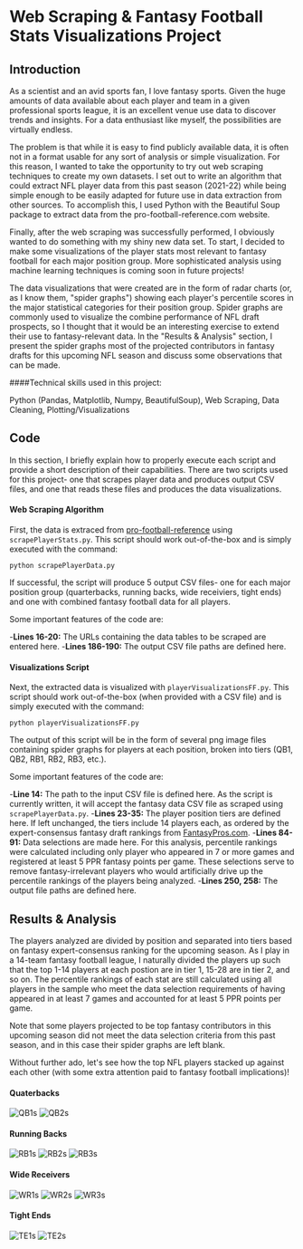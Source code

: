 # Web Scraping & Fantasy Football Stats Visualizations Project

## Introduction

As a scientist and an avid sports fan, I love fantasy sports. Given the huge amounts of data available about each player and team in a given professional sports league, it is an excellent venue use data to discover trends and insights. For a data enthusiast like myself, the possibilities are virtually endless. 

The problem is that while it is easy to find publicly available data, it is often not in a format usable for any sort of analysis or simple visualization. For this reason, I wanted to take the opportunity to try out web scraping techniques to create my own datasets. I set out to write an algorithm that could extract NFL player data from this past season (2021-22) while being simple enough to be easily adapted for future use in data extraction from other sources. To accomplish this, I used Python with the Beautiful Soup package to extract data from the pro-football-reference.com website.

Finally, after the web scraping was successfully performed, I obviously wanted to do something with my shiny new data set. To start, I decided to make some visualizations of the player stats most relevant to fantasy football for each major position group. More sophisticated analysis using machine learning techniques is coming soon in future projects!

The data visualizations that were created are in the form of radar charts (or, as I know them, "spider graphs") showing each player's percentile scores in the major statistical categories for their position group. Spider graphs are commonly used to visualize the combine performance of NFL draft prospects, so I thought that it would be an interesting exercise to extend their use to fantasy-relevant data. In the "Results & Analysis" section, I present the spider graphs most of the projected contributors in fantasy drafts for this upcoming NFL season and discuss some observations that can be made.

####Technical skills used in this project:

Python (Pandas, Matplotlib, Numpy, BeautifulSoup), Web Scraping, Data Cleaning, Plotting/Visualizations

## Code

In this section, I briefly explain how to properly execute each script and provide a short description of their capabilities. There are two scripts used for this project- one that scrapes player data and produces output CSV files, and one that reads these files and produces the data visualizations.

#### Web Scraping Algorithm

First, the data is extraced from [pro-football-reference](https://www.pro-football-reference.com/) using `scrapePlayerStats.py`. This script should work out-of-the-box and is simply executed with the command:

```
python scrapePlayerData.py
```

If successful, the script will produce 5 output CSV files- one for each major position group (quarterbacks, running backs, wide receiviers, tight ends) and one with combined fantasy football data for all players.

Some important features of the code are:

-**Lines 16-20:** The URLs containing the data tables to be scraped are entered here.
-**Lines 186-190:** The output CSV file paths are defined here.

#### Visualizations Script

Next, the extracted data is visualized with `playerVisualizationsFF.py`. This script should work out-of-the-box (when provided with a CSV file) and is simply executed with the command:

```
python playerVisualizationsFF.py
```

The output of this script will be in the form of several png image files containing spider graphs for players at each position, broken into tiers (QB1, QB2, RB1, RB2, RB3, etc.).

Some important features of the code are:

-**Line 14:** The path to the input CSV file is defined here. As the script is currently written, it will accept the fantasy data CSV file as scraped using `scrapePlayerData.py`.
-**Lines 23-35:** The player position tiers are defined here. If left unchanged, the tiers include 14 players each, as ordered by the expert-consensus fantasy draft rankings from [FantasyPros.com](https://www.fantasypros.com/).
-**Lines 84-91:** Data selections are made here. For this analysis, percentile rankings were calculated including only player who appeared in 7 or more games and registered at least 5 PPR fantasy points per game. These selections serve to remove fantasy-irrelevant players who would artificially drive up the percentile rankings of the players being analyzed.
-**Lines 250, 258:** The output file paths are defined here.

## Results & Analysis

The players analyzed are divided by position and separated into tiers based on fantasy expert-consensus ranking for the upcoming season. As I play in a 14-team fantasy football league, I naturally divided the players up such that the top 1-14 players at each postion are in tier 1, 15-28 are in tier 2, and so on. The percentile rankings of each stat are still calculated using all players in the sample who meet the data selection requirements of having appeared in at least 7 games and accounted for at least 5 PPR points per game.

Note that some players projected to be top fantasy contributors in this upcoming season did not meet the data selection criteria from this past season, and in this case their spider graphs are left blank.

Without further ado, let's see how the top NFL players stacked up against each other (with some extra attention paid to fantasy football implications)!

#### Quaterbacks

![QB1s](visualizations/spiderGraphs_qb1.png)
![QB2s](visualizations/spiderGraphs_qb2.png)

#### Running Backs

![RB1s](visualizations/spiderGraphs_rb1.png)
![RB2s](visualizations/spiderGraphs_rb2.png)
![RB3s](visualizations/spiderGraphs_rb3.png)

#### Wide Receivers

![WR1s](visualizations/spiderGraphs_wr1.png)
![WR2s](visualizations/spiderGraphs_wr2.png)
![WR3s](visualizations/spiderGraphs_wr3.png)

#### Tight Ends

![TE1s](visualizations/spiderGraphs_te1.png)
![TE2s](visualizations/spiderGraphs_te2.png)